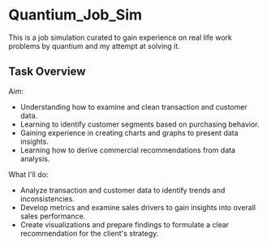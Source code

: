 # Quantium_Job_Sim
This is a job simulation curated to gain experience on real life work problems by quantium
and my attempt at solving it.
## Task Overview
Aim:
   - Understanding how to examine and clean transaction and customer data.
   - Learning to identify customer segments based on purchasing behavior.
   - Gaining experience in creating charts and graphs to present data insights.
   - Learning how to derive commercial recommendations from data analysis.

What I'll do:
   - Analyze transaction and customer data to identify trends and inconsistencies. 
   - Develop metrics and examine sales drivers to gain insights into overall sales performance. 
   - Create visualizations and prepare findings to formulate a clear recommendation for the client's strategy.
